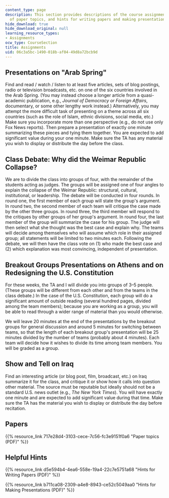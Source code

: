 ```yaml
---
content_type: page
description: This section provides descriptions of the course assignments, a list
  of paper topics, and hints for writing papers and making presentations.
hide_download: true
hide_download_original: null
learning_resource_types:
- Assignments
ocw_type: CourseSection
title: Assignments
uid: 06c3a5bc-1490-018b-af04-49d8a72bcb9d
---
```


Presentations on "Arab Spring"
------------------------------

Find and read / watch / listen to at least five articles, sets of blog postings, radio or television broadcasts, etc. on one of the six countries involved in the Arab Spring. (You may instead choose a longer article from a quasi-academic publication, e.g., _Journal of Democracy or Foreign Affairs_, documentary, or some other lengthy work instead.) Alternatively, you may attempt the more difficult task of presenting on a theme across all six countries (such as the role of Islam, ethnic divisions, social media, etc.) Make sure you incorporate more than one perspective (e.g., do not use only Fox News reports). Then prepare a presentation of exactly one minute summarizing these pieces and tying them together. You are expected to add significant value during your one minute. Make sure the TA has any material you wish to display or distribute the day before the class.

Class Debate: Why did the Weimar Republic Collapse?
---------------------------------------------------

We are to divide the class into groups of four, with the remainder of the students acting as judges. The groups will be assigned one of four angles to explain the collapse of the Weimar Republic: structural, cultural, institutional, or leadership. The debate will be conducted in four rounds. In round one, the first member of each group will state the group's argument. In round two, the second member of each team will critique the case made by the other three groups. In round three, the third member will respond to the critiques by other groups of her group's argument. In round four, the last member of the group will summarize the case for his group. The judge will then select what she thought was the best case and explain why. The teams will decide among themselves who will assume which role in their assigned group; all statements will be limited to two minutes each. Following the debate, we will then have the class vote on (1) who made the best case and (2) which explanation was most convincing, independent of presentation.

Breakout Groups Presentations on Athens and on Redesigning the U.S. Constitution
--------------------------------------------------------------------------------

For these weeks, the TA and I will divide you into groups of 3–5 people. (These groups will be different from each other and from the teams in the class debate.) In the case of the U.S. Constitution, each group will do a significant amount of outside reading (several hundred pages, divided among the team members); because you are working as a group, you will be able to read through a wider range of material than you would otherwise.

We will leave 20 minutes at the end of the presentations by the breakout groups for general discussion and around 5 minutes for switching between teams, so that the length of each breakout group's presentation will be 25 minutes divided by the number of teams (probably about 4 minutes). Each team will decide how it wishes to divide its time among team members. You will be graded as a group.

Show and Tell on Iraq
---------------------

Find an interesting article (or blog post, film, broadcast, etc.) on Iraq summarize it for the class, and critique it or show how it calls into question other material. The source must be reputable but ideally should not be a standard U.S. news outlet (e.g., _The New York Times_). You will have exactly one minute and are expected to add significant value during that time. Make sure the TA has the material you wish to display or distribute the day before recitation.

Papers
------

{{% resource_link 717e28d4-3103-cece-7c56-fc3e9151f0a6 "Paper topics (PDF)" %}}

Helpful Hints
-------------

{{% resource_link d5e594b4-4ea6-558e-19a4-22c7e5751a68 "Hints for Writing Papers (PDF)" %}}

{{% resource_link b711ca08-2309-a4e8-8943-ce52c5049aa0 "Hints for Making Presentations (PDF)" %}}